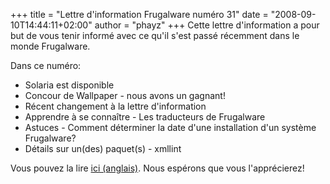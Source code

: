 +++
title = "Lettre d'information Frugalware numéro 31"
date = "2008-09-10T14:44:11+02:00"
author = "phayz"
+++
Cette lettre d'information a pour but de vous tenir informé avec ce qu'il s'est passé récemment dans le monde Frugalware.  

 Dans ce numéro:
 * Solaria est disponible
* Concour de Wallpaper - nous avons un gagnant!
* Récent changement à la lettre d'information
* Apprendre à se connaître - Les traducteurs de Frugalware
* Astuces - Comment déterminer la date d'une installation d'un système Frugalware?
* Détails sur un(des) paquet(s) - xmllint


 Vous pouvez la lire [ici (anglais)](/newsletter/31). Nous espérons que vous l'apprécierez!